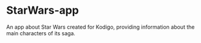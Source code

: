 # StarWars-app
An app about Star Wars created for Kodigo, providing information about the main characters of its saga.
